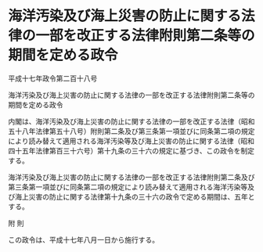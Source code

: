 # 海洋汚染及び海上災害の防止に関する法律の一部を改正する法律附則第二条等の期間を定める政令

平成十七年政令第二百十八号

海洋汚染及び海上災害の防止に関する法律の一部を改正する法律附則第二条等の期間を定める政令

内閣は、海洋汚染及び海上災害の防止に関する法律の一部を改正する法律（昭和五十八年法律第五十八号）附則第二条及び第三条第一項並びに同条第二項の規定により読み替えて適用される海洋汚染等及び海上災害の防止に関する法律（昭和四十五年法律第百三十六号）第十九条の三十六の規定に基づき、この政令を制定する。

海洋汚染及び海上災害の防止に関する法律の一部を改正する法律附則第二条及び第三条第一項並びに同条第二項の規定により読み替えて適用される海洋汚染等及び海上災害の防止に関する法律第十九条の三十六の政令で定める期間は、五年とする。

附 則

この政令は、平成十七年八月一日から施行する。

